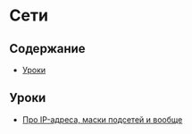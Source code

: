 # Сети

## Содержание

* [Уроки](#Уроки)

## Уроки

* [Про IP-адреса, маски подсетей и вообще](https://habrahabr.ru/post/129664/)